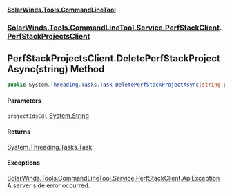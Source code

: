 #### [SolarWinds.Tools.CommandLineTool](index.md 'index')
### [SolarWinds.Tools.CommandLineTool.Service.PerfStackClient](index.md#SolarWinds.Tools.CommandLineTool.Service.PerfStackClient 'SolarWinds.Tools.CommandLineTool.Service.PerfStackClient').[PerfStackProjectsClient](PerfStackProjectsClient.md 'SolarWinds.Tools.CommandLineTool.Service.PerfStackClient.PerfStackProjectsClient')

## PerfStackProjectsClient.DeletePerfStackProjectAsync(string) Method

```csharp
public System.Threading.Tasks.Task DeletePerfStackProjectAsync(string projectIdsCdl);
```
#### Parameters

<a name='SolarWinds.Tools.CommandLineTool.Service.PerfStackClient.PerfStackProjectsClient.DeletePerfStackProjectAsync(string).projectIdsCdl'></a>

`projectIdsCdl` [System.String](https://docs.microsoft.com/en-us/dotnet/api/System.String 'System.String')

#### Returns
[System.Threading.Tasks.Task](https://docs.microsoft.com/en-us/dotnet/api/System.Threading.Tasks.Task 'System.Threading.Tasks.Task')

#### Exceptions

[SolarWinds.Tools.CommandLineTool.Service.PerfStackClient.ApiException](https://docs.microsoft.com/en-us/dotnet/api/SolarWinds.Tools.CommandLineTool.Service.PerfStackClient.ApiException 'SolarWinds.Tools.CommandLineTool.Service.PerfStackClient.ApiException')  
A server side error occurred.